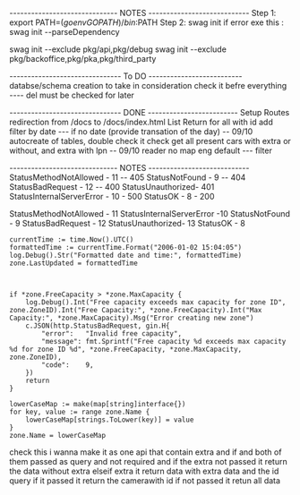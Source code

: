 ------------------------------ NOTES ----------------------------
Step 1: 
export PATH=$(go env GOPATH)/bin:$PATH
Step 2:
swag init 
if error exe this :
swag init --parseDependency

swag init --exclude pkg/api,pkg/debug
swag init --exclude pkg/backoffice,pkg/pka,pkg/third_party

------------------------------- To DO --------------------------
databse/schema creation to take in consideration check it befre everything
 ---- del must be checked for later

------------------------------- DONE -------------------------
Setup Routes 
redirection from /docs to /docs/index.html 
List Return for all with id
add filter by date --- if no date (provide transation of the day) -- 09/10
autocreate of tables, double check it
check get all present cars with extra or without, and extra with lpn  -- 09/10
reader no map eng default --- filter 



------------------------------ NOTES ----------------------------
StatusMethodNotAllowed - 11 -- 405
StatusNotFound - 9  -- 404
StatusBadRequest  - 12 -- 400
StatusUnauthorized- 401
StatusInternalServerError - 10 - 500
StatusOK - 8 - 200 


StatusMethodNotAllowed - 11
StatusInternalServerError -10
StatusNotFound - 9 
StatusBadRequest  - 12
StatusUnauthorized- 13
StatusOK - 8 





	currentTime := time.Now().UTC()
	formattedTime := currentTime.Format("2006-01-02 15:04:05")
	log.Debug().Str("Formatted date and time:", formattedTime)
	zone.LastUpdated = formattedTime



	if *zone.FreeCapacity > *zone.MaxCapacity {
		log.Debug().Int("Free capacity exceeds max capacity for zone ID", zone.ZoneID).Int("Free Capacity:", *zone.FreeCapacity).Int("Max Capacity:", *zone.MaxCapacity).Msg("Error creating new zone")
		c.JSON(http.StatusBadRequest, gin.H{
			"error":   "Invalid free capacity",
			"message": fmt.Sprintf("Free capacity %d exceeds max capacity %d for zone ID %d", *zone.FreeCapacity, *zone.MaxCapacity, zone.ZoneID),
			"code":    9,
		})
		return
	}

	lowerCaseMap := make(map[string]interface{})
	for key, value := range zone.Name {
		lowerCaseMap[strings.ToLower(key)] = value
	}
	zone.Name = lowerCaseMap
























check this i wanna make it as one api that contain extra and if and both of them passed as query and not required and if the extra not passed it return the data without extra elseif extra it return data with extra data and the id query if it passed it return the camerawith id if not passed it retun all data 